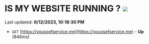 # IS MY WEBSITE RUNNING ? [![](https://img.shields.io/static/v1?label=Sponsor&message=%E2%9D%A4&logo=GitHub&color=%23fe8e86)](https://github.com/sponsors/<username>)

Last updated: **6/12/2023, 10:18:30 PM**

- `GET` [https://youssefservice.me](https://youssefservice.me) - **Up** (846ms)
